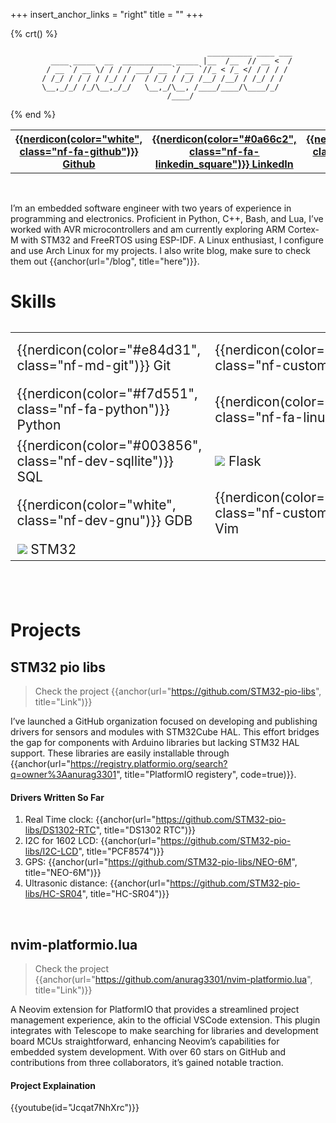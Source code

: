 +++
insert_anchor_links = "right"
title = ""
+++

{% crt() %}
```
                                            __________ ____ ___
         ____ _____  __  ___________ _____ |__  /__  // __ <  /
        / __ `/ __ \/ / / / ___/ __ `/ __ `//_ < /_ </ / / / / 
       / /_/ / / / / /_/ / /  / /_/ / /_/ /__/ /__/ / /_/ / /  
       \__,_/_/ /_/\__,_/_/   \__,_/\__, /____/____/\____/_/   
                                   /____/                      
```
{% end %}

<table>
    <tr>
        <th><a target=_blank href="https://github.com/anurag3301">
            {{nerdicon(color="white", class="nf-fa-github")}} Github</a>
        </th>
        <th><a target=_blank href="https://www.linkedin.com/in/anurag3301/">
            {{nerdicon(color="#0a66c2", class="nf-fa-linkedin_square")}} LinkedIn</a>
        </th>
        <th><a target=_blank href="https://www.youtube.com/@anurag3301YT">
            {{nerdicon(color="#ff4545", class="nf-fa-youtube")}} Youtube</a>
        </th>
        <th><a target=_blank href="/resume">
            {{nerdicon(color="white", class="nf-fa-file_lines")}} Resume</a>
        </th>
        <th><a target=_blank href="/blog">
            {{nerdicon(color="white", class="nf-fa-newspaper_o")}} Blog</a>
        </th>
    </tr>
</table>

<br>

I’m an embedded software engineer with two years of experience in programming and electronics. Proficient in Python, C++, Bash, and Lua, I’ve worked with AVR microcontrollers and am currently exploring ARM Cortex-M with STM32 and FreeRTOS using ESP-IDF. A Linux enthusiast, I configure and use Arch Linux for my projects. I also write blog, make sure to check them out {{anchor(url="/blog", title="here")}}.

# Skills

<table style="font-size:1.5em; margin-top:1.5em;">
    <tr>
        <td>{{nerdicon(color="#e84d31", class="nf-md-git")}} Git</td>
        <td>{{nerdicon(color="#6295cb", class="nf-custom-c")}} C</td>
        <td>{{nerdicon(color="#08ff08", class="nf-cod-file_binary")}} Bare Metal</td>
        <td>{{nerdicon(color="#085e9f", class="nf-custom-cpp")}} C++</td>
    </tr>
    <tr>
        <td>{{nerdicon(color="#f7d551", class="nf-fa-python")}} Python</td>
        <td>{{nerdicon(color="white", class="nf-fa-linux")}} Linux</td>
        <td>{{nerdicon(color="#c6c5bf", class="nf-oct-terminal")}} Shell Script</td>
        <td>{{nerdicon(color="blue", class="nf-seti-lua")}} Lua<td>
    </tr>
    <tr>
        <td>{{nerdicon(color="#003856", class="nf-dev-sqllite")}} SQL</td>
        <td><img class="image-line" src="/flask.jpg"> Flask</td>
        <td>{{nerdicon(color="#e8d44d", class="nf-fa-js")}} JavaScript</td>
        <td>{{nerdicon(color="#7c4628", class="nf-seti-rust")}} Rust<td>
    </tr>
    <tr>
        <td>{{nerdicon(color="white", class="nf-dev-gnu")}} GDB</td>
        <td>{{nerdicon(color="#019130", class="nf-custom-vim")}} Vim</td>
        <td><img class="image-line" src="/freecad.svg"> FreeCAD</td>
        <td>{{nerdicon(color="#08ff08", class="nf-cod-circuit_board")}} PCB<td>
    </tr>
    <tr>
        <td><img class="image-line" src="/stm32.png"> STM32</td>
        <td><img style="height:0.7em" class="image-line" src="/arm.svg"></td>
        <td>AVR Atmega</td>
        <td><img style="height:1.2em"class="image-line" src="/freertos.svg"></td>
    </tr>
</table>

<br>
<br>

# Projects

## STM32 pio libs
> Check the project {{anchor(url="https://github.com/STM32-pio-libs", title="Link")}}

I’ve launched a GitHub organization focused on developing and publishing drivers for sensors and modules with STM32Cube HAL. This effort bridges the gap for components with Arduino libraries but lacking STM32 HAL support. These libraries are easily installable through {{anchor(url="https://registry.platformio.org/search?q=owner%3Aanurag3301", title="PlatformIO registery", code=true)}}.

#### Drivers Written So Far

1. Real Time clock: {{anchor(url="https://github.com/STM32-pio-libs/DS1302-RTC", title="DS1302 RTC")}}
2. I2C for 1602 LCD: {{anchor(url="https://github.com/STM32-pio-libs/I2C-LCD", title="PCF8574")}}
3. GPS: {{anchor(url="https://github.com/STM32-pio-libs/NEO-6M", title="NEO-6M")}}
4. Ultrasonic distance: {{anchor(url="https://github.com/STM32-pio-libs/HC-SR04", title="HC-SR04")}}

<br>

## nvim-platformio.lua

> Check the project {{anchor(url="https://github.com/anurag3301/nvim-platformio.lua", title="Link")}}

A Neovim extension for PlatformIO that provides a streamlined project management experience, akin to the official VSCode extension. This plugin integrates with Telescope to make searching for libraries and development board MCUs straightforward, enhancing Neovim’s capabilities for embedded system development. With over 60 stars on GitHub and contributions from three collaborators, it’s gained notable traction.

#### Project Explaination
{{youtube(id="Jcqat7NhXrc")}}
